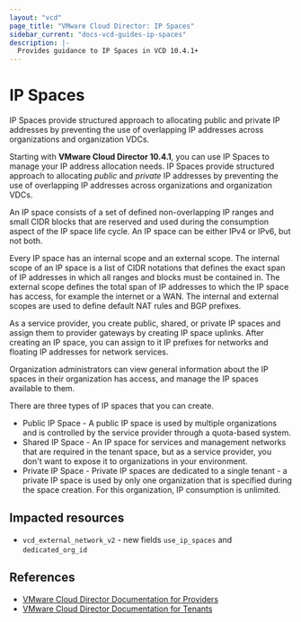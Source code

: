 ```yaml
---
layout: "vcd"
page_title: "VMware Cloud Director: IP Spaces"
sidebar_current: "docs-vcd-guides-ip-spaces"
description: |-
  Provides guidance to IP Spaces in VCD 10.4.1+
---
```


# IP Spaces

IP Spaces provide structured approach to allocating public and private IP addresses by preventing
the use of overlapping IP addresses across organizations and organization VDCs.

Starting with **VMware Cloud Director 10.4.1**, you can use IP Spaces to manage your IP address
allocation needs. IP Spaces provide structured approach to allocating *public* and *private* IP
addresses by preventing the use of overlapping IP addresses across organizations and organization
VDCs.

An IP space consists of a set of defined non-overlapping IP ranges and small CIDR blocks that are
reserved and used during the consumption aspect of the IP space life cycle. An IP space can be
either IPv4 or IPv6, but not both.

Every IP space has an internal scope and an external scope. The internal scope of an IP space is a
list of CIDR notations that defines the exact span of IP addresses in which all ranges and blocks
must be contained in. The external scope defines the total span of IP addresses to which the IP
space has access, for example the internet or a WAN. The internal and external scopes are used to
define default NAT rules and BGP prefixes.

As a service provider, you create public, shared, or private IP spaces and assign them to provider
gateways by creating IP space uplinks. After creating an IP space, you can assign to it IP prefixes
for networks and floating IP addresses for network services.

Organization administrators can view general information about the IP spaces in their organization
has access, and manage the IP spaces available to them.

There are three types of IP spaces that you can create.

* Public IP Space - A public IP space is used by multiple organizations and is controlled by the
  service provider through a quota-based system. 
* Shared IP Space - An IP space for services and management networks that are required in the tenant
  space, but as a service provider, you don't want to expose it to organizations in your
  environment. 
* Private IP Space - Private IP spaces are dedicated to a single tenant - a private IP space is used
  by only one organization that is specified during the space creation. For this organization, IP
  consumption is unlimited.



## Impacted resources

* `vcd_external_network_v2` - new fields `use_ip_spaces` and `dedicated_org_id`

## References

* [VMware Cloud Director Documentation for Providers](https://docs.vmware.com/en/VMware-Cloud-Director/10.4/VMware-Cloud-Director-Service-Provider-Admin-Portal-Guide/GUID-46772618-7991-4928-A77B-BC774C45EA33.html)
* [VMware Cloud Director Documentation for Tenants](https://docs.vmware.com/en/VMware-Cloud-Director/10.4/VMware-Cloud-Director-Tenant-Portal-Guide/GUID-FB230D89-ACBC-4345-A11A-D099D359ED1B.html)

